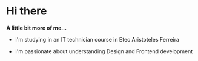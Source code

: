 # Hi there 

**A little bit more of me...**

- I'm studying in an IT technician course in Etec Aristoteles Ferreira

- I'm passionate about understanding Design and Frontend development



